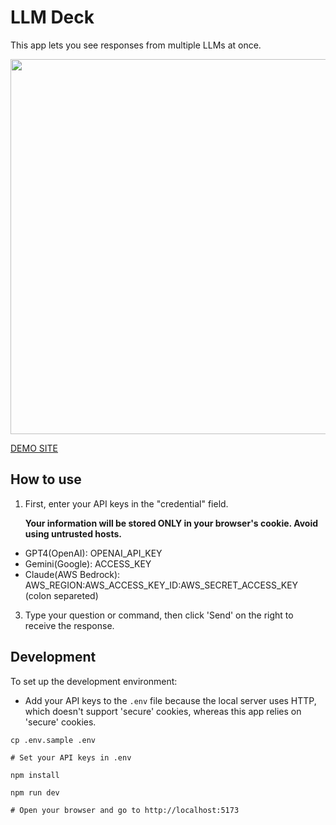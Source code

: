 # LLM Deck

This app lets you see responses from multiple LLMs at once.

<img src="https://github.com/reki2000/llm-deck/assets/2533597/778af179-2cd4-496f-8b70-e8c6cfd2f846" width="600px">

[DEMO SITE](https://reki2000.github.io/llm-deck/)

## How to use

1. First, enter your API keys in the "credential" field.

   **Your information will be stored ONLY in your browser's cookie. Avoid using untrusted hosts.**
  - GPT4(OpenAI): OPENAI_API_KEY
  - Gemini(Google): ACCESS_KEY
  - Claude(AWS Bedrock): AWS_REGION:AWS_ACCESS_KEY_ID:AWS_SECRET_ACCESS_KEY (colon separeted)

3. Type your question or command, then click 'Send' on the right to receive the response.

## Development

To set up the development environment:

- Add your API keys to the `.env` file because the local server uses HTTP, which doesn't support 'secure' cookies, whereas this app relies on 'secure' cookies.

```
cp .env.sample .env

# Set your API keys in .env

npm install

npm run dev

# Open your browser and go to http://localhost:5173
```
